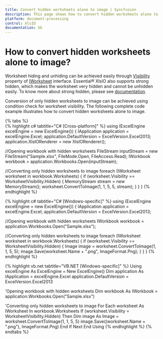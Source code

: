 ```yaml
---
title: Convert hidden worksheets alone to image | Syncfusion
description: This page shows how to convert hidden worksheets alone to image using the Syncfusion .NET Excel library (XlsIO).
platform: document-processing
control: XlsIO
documentation: UG
---
```


# How to convert hidden worksheets alone to image?

Worksheet hiding and unhiding can be achieved easily through [Visibility](https://help.syncfusion.com/cr/file-formats/Syncfusion.XlsIO.ITabSheet.html#Syncfusion_XlsIO_ITabSheet_Visibility) property of [IWorksheet](https://help.syncfusion.com/cr/file-formats/Syncfusion.XlsIO.IWorksheet.html) interface. Essential&reg; XlsIO also supports strong hidden, which makes the worksheet very hidden and cannot be unhidden easily. To know more about strong hidden, please see [documentation](https://www.syncfusion.com/kb/4878/how-to-set-worksheet-visibility-to-very-hidden).

Conversion of only hidden worksheets to image can be achieved using condition check for worksheet visibility. The following complete code example illustrates how to convert hidden worksheets alone to image.

{% tabs %}  
{% highlight c# tabtitle="C# [Cross-platform]" %}
using (ExcelEngine excelEngine = new ExcelEngine())
{
  IApplication application = excelEngine.Excel;
  application.DefaultVersion = ExcelVersion.Excel2013;
  application.XlsIORenderer = new XlsIORenderer();

  //Opening workbook with hidden worksheets
  FileStream inputStream = new FileStream("Sample.xlsx", FileMode.Open, FileAccess.Read);
  IWorkbook workbook = application.Workbooks.Open(inputStream);

  //Converting only hidden worksheets to image
  foreach (IWorksheet worksheet in workbook.Worksheets)
  {
    if (worksheet.Visibility == WorksheetVisibility.Hidden)
    {
	  MemoryStream stream = new MemoryStream();
      worksheet.ConvertToImage(1, 1, 5, 5, stream);
    }
  }
}
{% endhighlight %}

{% highlight c# tabtitle="C# [Windows-specific]" %}
using (ExcelEngine excelEngine = new ExcelEngine())
{
  IApplication application = excelEngine.Excel;
  application.DefaultVersion = ExcelVersion.Excel2013;

  //Opening workbook with hidden worksheets
  IWorkbook workbook = application.Workbooks.Open("Sample.xlsx");

  //Converting only hidden worksheets to image
  foreach (IWorksheet worksheet in workbook.Worksheets)
  {
    if (worksheet.Visibility == WorksheetVisibility.Hidden)
    {
      Image image = worksheet.ConvertToImage(1, 1, 5, 5);
      image.Save(worksheet.Name + ".png", ImageFormat.Png);
    }
  }
}
{% endhighlight %}

{% highlight vb.net tabtitle="VB.NET [Windows-specific]" %}
Using excelEngine As ExcelEngine = New ExcelEngine()
  Dim application As IApplication = excelEngine.Excel
  application.DefaultVersion = ExcelVersion.Excel2013

  'Opening workbook with hidden worksheets
  Dim workbook As IWorkbook = application.Workbooks.Open("Sample.xlsx")

  'Converting only hidden worksheets to image
  For Each worksheet As IWorksheet In workbook.Worksheets
    If (worksheet.Visibility = WorksheetVisibility.Hidden) Then
      Dim image As Image = worksheet.ConvertToImage(1, 1, 5, 5)
      image.Save((worksheet.Name + ".png"), ImageFormat.Png)
    End If
  Next
End Using
{% endhighlight %}
{% endtabs %}  

